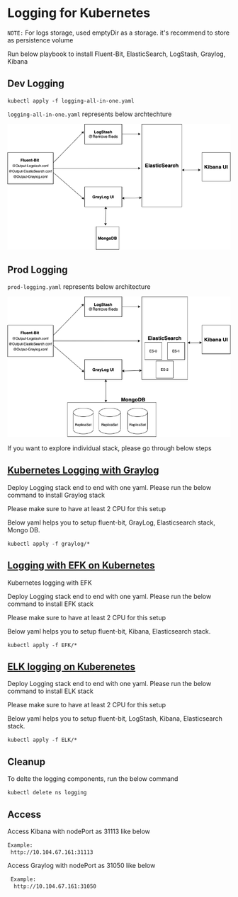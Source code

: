 # Logging for Kubernetes

`NOTE:` For logs storage, used emptyDir as a storage. it's recommend to store as persistence volume

Run below playbook to install Fluent-Bit, ElasticSearch, LogStash, Graylog, Kibana

## Dev Logging
```
kubectl apply -f logging-all-in-one.yaml
```

`logging-all-in-one.yaml` represents below archtechture 

![logging-arch](./Logging-Arch.png)


## Prod Logging

`prod-logging.yaml` represents below architecture 

![prod-logging](./Logging-Prod-Arch.png)


If you want to explore individual stack, please go through below steps 


## [Kubernetes Logging with Graylog](https://github.com/angudadevops/k8s_addons/tree/master/logging/graylog)

Deploy Logging stack end to end with one yaml. Please run the below command to install Graylog stack

   Please make sure to have at least 2 CPU for this setup

   Below yaml helps you to setup fluent-bit, GrayLog, Elasticsearch stack, Mongo DB.
   ```
   kubectl apply -f graylog/*
   ```


## [Logging with EFK on Kubernetes](https://github.com/angudadevops/k8s_addons/tree/master/logging/EFK)

Kubernetes logging with EFK

Deploy Logging stack end to end with one yaml. Please run the below command to install EFK stack 

   Please make sure to have at least 2 CPU for this setup
 
   Below yaml helps you to setup fluent-bit, Kibana, Elasticsearch stack. 
   ```
   kubectl apply -f EFK/*
   ``` 

## [ELK logging on Kuberenetes](https://github.com/angudadevops/k8s_addons/tree/master/logging/ELK)

Deploy Logging stack end to end with one yaml. Please run the below command to install ELK stack

   Please make sure to have at least 2 CPU for this setup

   Below yaml helps you to setup fluent-bit, LogStash, Kibana, Elasticsearch stack.
   ```
   kubectl apply -f ELK/*
   ```

## Cleanup

To delte the logging components, run the below command
  ```
  kubectl delete ns logging
  ```

## Access
Access Kibana with nodePort as 31113 like below 

  ```
  Example: 
   http://10.104.67.161:31113
  ```
Access Graylog with nodePort as 31050 like below

 ```
  Example:
   http://10.104.67.161:31050
  ```
